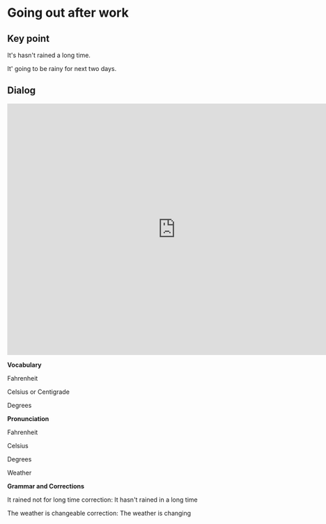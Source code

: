 # Going out after work

## Key point

It's hasn't rained a long time.

It' going to be rainy for next two days.

## Dialog

<iframe name="easyXDM_default4184_provider" id="easyXDM_default4184_provider" src="https://cns.ef-cdn.com/Juno/EvcContent/84/63/Whats_the_weather_like/index.html?api_v=0.0.13&amp;accessKey=5bd62445-9549-4a44-8716-52d4bdab8017&amp;attendanceToken=1dd8cb32-206e-494e-8adf-cab27d861e55&amp;xdm_e=https%3A%2F%2Fevc.ef.com.cn&amp;xdm_c=default4184&amp;xdm_p=1" frameborder="0" style="box-sizing: border-box; width: 770.656px; height: 578px;"></iframe>

**Vocabulary**

Fahrenheit 

Celsius or Centigrade

Degrees

**Pronunciation**

Fahrenheit 

Celsius 

Degrees

Weather

**Grammar and Corrections**

It rained not for long time correction: It hasn't rained in a long time



The weather is changeable correction: The weather is changing